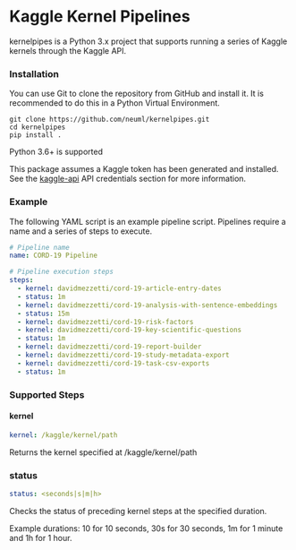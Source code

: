 # Kaggle Kernel Pipelines
kernelpipes is a Python 3.x project that supports running a series of Kaggle kernels through the Kaggle API. 

### Installation
You can use Git to clone the repository from GitHub and install it. It is recommended to do this in a Python Virtual Environment. 

    git clone https://github.com/neuml/kernelpipes.git
    cd kernelpipes
    pip install .

Python 3.6+ is supported

This package assumes a Kaggle token has been generated and installed. See the [kaggle-api](https://github.com/Kaggle/kaggle-api) API credentials section for more information.

### Example
The following YAML script is an example pipeline script. Pipelines require a name and a series of steps to execute. 

```yaml
# Pipeline name
name: CORD-19 Pipeline

# Pipeline execution steps
steps:
  - kernel: davidmezzetti/cord-19-article-entry-dates
  - status: 1m
  - kernel: davidmezzetti/cord-19-analysis-with-sentence-embeddings
  - status: 15m
  - kernel: davidmezzetti/cord-19-risk-factors
  - kernel: davidmezzetti/cord-19-key-scientific-questions
  - status: 1m
  - kernel: davidmezzetti/cord-19-report-builder
  - kernel: davidmezzetti/cord-19-study-metadata-export
  - kernel: davidmezzetti/cord-19-task-csv-exports
  - status: 1m
```

### Supported Steps

#### kernel
``` yaml
kernel: /kaggle/kernel/path
```
Returns the kernel specified at /kaggle/kernel/path

### status
```yaml
status: <seconds|s|m|h>
```

Checks the status of preceding kernel steps at the specified duration.

Example durations: 10 for 10 seconds, 30s for 30 seconds, 1m for 1 minute and 1h for 1 hour.
